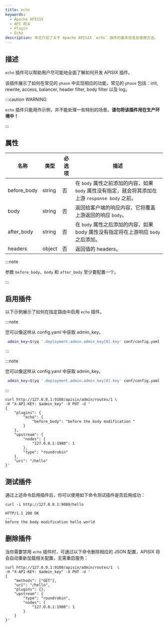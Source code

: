 ```yaml
---
title: echo
keywords:
  - Apache APISIX
  - API 网关
  - Plugin
  - Echo
description: 本文介绍了关于 Apache APISIX `echo` 插件的基本信息及使用方法。
---
```



<!--
#
# Licensed to the Apache Software Foundation (ASF) under one or more
# contributor license agreements.  See the NOTICE file distributed with
# this work for additional information regarding copyright ownership.
# The ASF licenses this file to You under the Apache License, Version 2.0
# (the "License"); you may not use this file except in compliance with
# the License.  You may obtain a copy of the License at
#
#     http://www.apache.org/licenses/LICENSE-2.0
#
# Unless required by applicable law or agreed to in writing, software
# distributed under the License is distributed on an "AS IS" BASIS,
# WITHOUT WARRANTIES OR CONDITIONS OF ANY KIND, either express or implied.
# See the License for the specific language governing permissions and
# limitations under the License.
#
-->

## 描述

`echo` 插件可以帮助用户尽可能地全面了解如何开发 APISIX 插件。

该插件展示了如何在常见的 `phase` 中实现相应的功能，常见的 `phase` 包括：init, rewrite, access, balancer, header filter, body filter 以及 log。

:::caution WARNING

`echo` 插件只能用作示例，并不能处理一些特别的场景。**请勿将该插件用在生产环境中！**

:::

## 属性

| 名称        | 类型   | 必选项  |  描述                                                                                            |
| ----------- | ------ | ------ | ----------------------------------------------------------------------------------------------- |
| before_body | string | 否     | 在 `body` 属性之前添加的内容，如果 `body` 属性没有指定，就会将其添加在上游 `response body` 之前。 |
| body        | string | 否     | 返回给客户端的响应内容，它将覆盖上游返回的响应 `body`。                                        |
| after_body  | string | 否     | 在 `body` 属性之后添加的内容，如果 body 属性没有指定将在上游响应 `body` 之后添加。              |
| headers     | object | 否     | 返回值的 headers。                                                                                |

:::note

参数 `before_body`、`body` 和 `after_body` 至少要配置一个。

:::

## 启用插件

以下示例展示了如何在指定路由中启用 `echo` 插件。

:::note

您可以像这样从 config.yaml 中获取 admin_key。

```bash
 admin_key=$(yq '.deployment.admin.admin_key[0].key' conf/config.yaml | sed 's/"//g')
```

:::

:::note

您可以像这样从 config.yaml 中获取 admin_key。

```bash
 admin_key=$(yq '.deployment.admin.admin_key[0].key' conf/config.yaml | sed 's/"//g')
```

:::

```shell
curl http://127.0.0.1:9180/apisix/admin/routes/1 \
-H "X-API-KEY: $admin_key" -X PUT -d '
{
    "plugins": {
        "echo": {
            "before_body": "before the body modification "
        }
    },
    "upstream": {
        "nodes": {
            "127.0.0.1:1980": 1
        },
        "type": "roundrobin"
    },
    "uri": "/hello"
}'
```

## 测试插件

通过上述命令启用插件后，你可以使用如下命令测试插件是否启用成功：

```shell
curl -i http://127.0.0.1:9080/hello
```

```
HTTP/1.1 200 OK
...
before the body modification hello world
```

## 删除插件

当你需要禁用 `echo` 插件时，可通过以下命令删除相应的 JSON 配置，APISIX 将会自动重新加载相关配置，无需重启服务：

```shell
curl http://127.0.0.1:9180/apisix/admin/routes/1  \
-H "X-API-KEY: $admin_key" -X PUT -d '
{
    "methods": ["GET"],
    "uri": "/hello",
    "plugins": {},
    "upstream": {
        "type": "roundrobin",
        "nodes": {
            "127.0.0.1:1980": 1
        }
    }
}'
```
